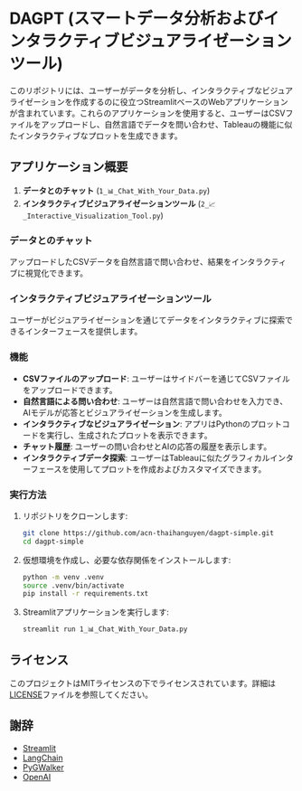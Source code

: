 # DAGPT (スマートデータ分析およびインタラクティブビジュアライゼーションツール)

このリポジトリには、ユーザーがデータを分析し、インタラクティブなビジュアライゼーションを作成するのに役立つStreamlitベースのWebアプリケーションが含まれています。これらのアプリケーションを使用すると、ユーザーはCSVファイルをアップロードし、自然言語でデータを問い合わせ、Tableauの機能に似たインタラクティブなプロットを生成できます。

## アプリケーション概要

1. **データとのチャット** (`1_📊_Chat_With_Your_Data.py`)
2. **インタラクティブビジュアライゼーションツール** (`2_📈_Interactive_Visualization_Tool.py`)

### データとのチャット

アップロードしたCSVデータを自然言語で問い合わせ、結果をインタラクティブに視覚化できます。

### インタラクティブビジュアライゼーションツール

ユーザーがビジュアライゼーションを通じてデータをインタラクティブに探索できるインターフェースを提供します。

### 機能

- **CSVファイルのアップロード**: ユーザーはサイドバーを通じてCSVファイルをアップロードできます。
- **自然言語による問い合わせ**: ユーザーは自然言語で問い合わせを入力でき、AIモデルが応答とビジュアライゼーションを生成します。
- **インタラクティブなビジュアライゼーション**: アプリはPythonのプロットコードを実行し、生成されたプロットを表示できます。
- **チャット履歴**: ユーザーの問い合わせとAIの応答の履歴を表示します。
- **インタラクティブデータ探索**: ユーザーはTableauに似たグラフィカルインターフェースを使用してプロットを作成およびカスタマイズできます。

### 実行方法

1. リポジトリをクローンします:

   ```sh
   git clone https://github.com/acn-thaihanguyen/dagpt-simple.git
   cd dagpt-simple
   ```

2. 仮想環境を作成し、必要な依存関係をインストールします:

   ```sh
   python -m venv .venv
   source .venv/bin/activate
   pip install -r requirements.txt
   ```

3. Streamlitアプリケーションを実行します:

   ```sh
   streamlit run 1_📊_Chat_With_Your_Data.py
   ```

## ライセンス

このプロジェクトはMITライセンスの下でライセンスされています。詳細は[LICENSE](LICENSE)ファイルを参照してください。

## 謝辞

- [Streamlit](https://streamlit.io/)
- [LangChain](https://github.com/langchain-ai/langchain)
- [PyGWalker](https://github.com/Kanaries/pygwalker)
- [OpenAI](https://openai.com/)
